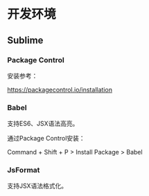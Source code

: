 # 开发环境

## Sublime

### Package Control

安装参考：

<https://packagecontrol.io/installation>

### Babel

支持ES6、JSX语法高亮。

通过Package Control安装：

Command + Shift + P > Install Package > Babel

### JsFormat

支持JSX语法格式化。

